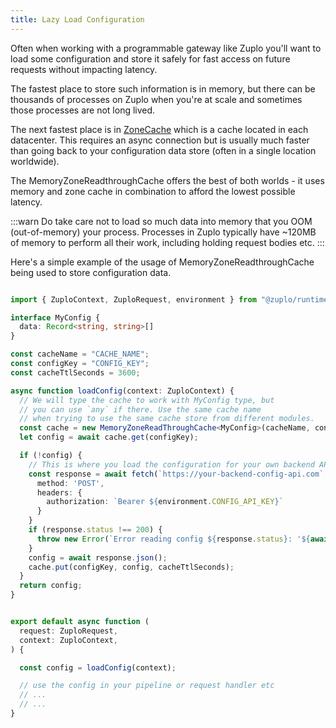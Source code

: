 ```yaml
---
title: Lazy Load Configuration
---
```


Often when working with a programmable gateway like Zuplo you'll want to load some configuration and store it safely for fast access on future requests without impacting latency.

The fastest place to store such information is in memory, but there can be thousands of processes on Zuplo when you're at scale and sometimes those processes are not long lived.

The next fastest place is in [ZoneCache](/docs/articles/zone-cache) which is a cache located in each datacenter. This requires an async connection but is usually much faster than going back to your configuration data store (often in a single location worldwide).

The MemoryZoneReadthroughCache offers the best of both worlds - it uses memory and zone cache in combination to afford the lowest possible latency.

:::warn
Do take care not to load so much data into memory that you OOM (out-of-memory) your process. Processes in Zuplo typically have ~120MB of memory to perform all their work, including holding request bodies etc.
:::

Here's a simple example of the usage of MemoryZoneReadthroughCache being used to store configuration data.

```ts

import { ZuploContext, ZuploRequest, environment } from "@zuplo/runtime";

interface MyConfig {
  data: Record<string, string>[]
}

const cacheName = "CACHE_NAME";
const configKey = "CONFIG_KEY";
const cacheTtlSeconds = 3600;

async function loadConfig(context: ZuploContext) {
  // We will type the cache to work with MyConfig type, but
  // you can use `any` if there. Use the same cache name
  // when trying to use the same cache store from different modules.
  const cache = new MemoryZoneReadThroughCache<MyConfig>(cacheName, context);
  let config = await cache.get(configKey);

  if (!config) {
    // This is where you load the configuration for your own backend API
    const response = await fetch(`https://your-backend-config-api.com`, {
      method: 'POST',
      headers: {
        authorization: `Bearer ${environment.CONFIG_API_KEY}`
      }
    }
    if (response.status !== 200) {
      throw new Error(`Error reading config ${response.status}: '${await response.text()}'`);
    }
    config = await response.json();
    cache.put(configKey, config, cacheTtlSeconds);
  }
  return config;
}


export default async function (
  request: ZuploRequest,
  context: ZuploContext,
) {

  const config = loadConfig(context);

  // use the config in your pipeline or request handler etc
  // ...
  // ...
}


```
